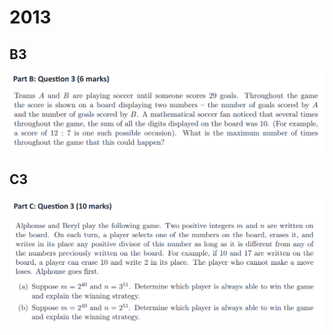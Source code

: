 # 2013

## B3

![](<../.gitbook/assets/屏幕快照 2020-09-28 14.26.01.png>)

## C3

![](<../.gitbook/assets/屏幕快照 2020-09-28 14.29.32.png>)
